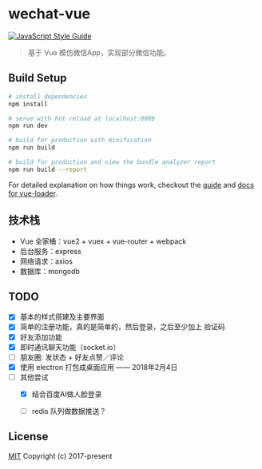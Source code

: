 # wechat-vue


[![JavaScript Style Guide](https://img.shields.io/badge/code_style-standard-brightgreen.svg)](https://standardjs.com)


> 基于 Vue 模仿微信App，实现部分微信功能。

## Build Setup

``` bash
# install dependencies
npm install

# serve with hot reload at localhost:8080
npm run dev

# build for production with minification
npm run build

# build for production and view the bundle analyzer report
npm run build --report
```

For detailed explanation on how things work, checkout the [guide](http://vuejs-templates.github.io/webpack/) and [docs for vue-loader](http://vuejs.github.io/vue-loader).

## 技术栈

* Vue 全家桶：vue2 + vuex + vue-router + webpack
* 后台服务：express
* 网络请求：axios
* 数据库：mongodb

## TODO

* [X] 基本的样式搭建及主要界面
* [X] 简单的注册功能，真的是简单的，然后登录，之后至少加上 验证码
* [X] 好友添加功能
* [X] 即时通讯聊天功能（socket.io）
* [ ] 朋友圈: 发状态 + 好友点赞／评论
* [X] 使用 electron 打包成桌面应用 —— 2018年2月4日
* [ ] 其他尝试
    * [X] 结合百度AI做人脸登录
    * [ ] redis 队列做数据推送？


## License
[MIT](http://opensource.org/licenses/MIT)
Copyright (c) 2017-present